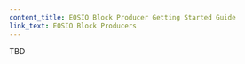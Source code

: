 ```yaml
---
content_title: EOSIO Block Producer Getting Started Guide
link_text: EOSIO Block Producers
---
```


TBD